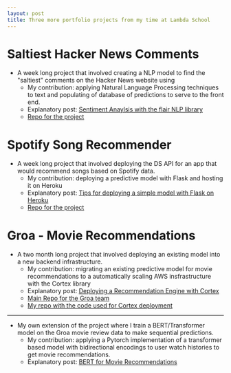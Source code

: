 ```yaml
---
layout: post
title: Three more portfolio projects from my time at Lambda School
---
```

   

# Saltiest Hacker News Comments 
- A week long project that involved creating a NLP model to find the "saltiest" comments on the Hacker News website using
	- My contribution: applying Natural Language Processing techniques to text and populating of database of predictions to serve to the front end. 
	- Explanatory post: 
[Sentiment Anaylsis with the flair NLP library](https://medium.com/@rileymjones/sentiment-anaylsis-with-the-flair-nlp-library-cfe830bfd0f4) 
	- [Repo for the project](https://github.com/best-salitest-hacker-news-trolls/machine-learning-engineers)

# Spotify Song Recommender 
- A week long project that involved deploying the DS API for an app that would recommend songs based on Spotify data. 
	- My contribution: deploying a predictive model with Flask and hosting it on Heroku 
	- Explanatory post:
[Tips for deploying a simple model with Flask on Heroku](https://medium.com/@rileymjones/tips-for-deploying-a-simple-model-with-flask-on-heroku-e2617cf71be0)
	- [Repo for the project](https://github.com/spotify-recommendation-engine-3/data_science)

# Groa - Movie Recommendations 
- A two month long project that involved deploying an existing model into a new backend infrastructure. 
	- My contribution: migrating an existing predictive model for movie recommendations to a automatically scaling AWS insfrastructure with the Cortex library 
	- Explanatory post:
[Deploying a Recommendation Engine with Cortex](https://medium.com/@rileymjones/deploying-a-recommendation-engine-with-cortex-12aa9bca8498)
	- [Main Repo for the Groa team](https://github.com/Lambda-School-Labs/Groa-ds)
	- [My repo with the code used for Cortex deployment](https://github.com/rileythejones/Groa/tree/master/cortex)

---
- My own extension of the project where I train a BERT/Transformer model on the Groa movie review data to make sequential predictions.
	- My contribution: applying a Pytorch implementation of a transformer based model with bidirectional encodings to user watch histories to get movie recommendations. 
	- Explanatory post:
[BERT for Movie Recommendations](https://medium.com/@rileymjones/bert-for-movie-recommendations-d20d42f2a829)

